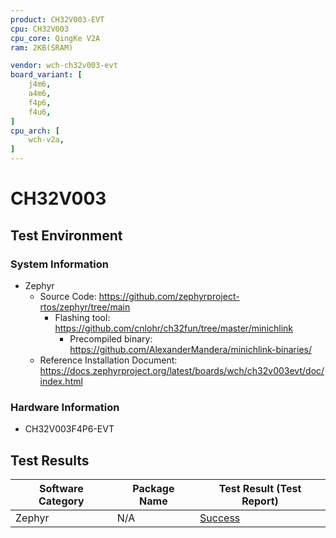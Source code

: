 ```yaml
---
product: CH32V003-EVT
cpu: CH32V003
cpu_core: QingKe V2A
ram: 2KB(SRAM)

vendor: wch-ch32v003-evt
board_variant: [
    j4m6,
    a4m6,
    f4p6,
    f4u6,
]
cpu_arch: [
    wch-v2a,
]
---
```


# CH32V003

## Test Environment

### System Information

- Zephyr
    - Source Code: https://github.com/zephyrproject-rtos/zephyr/tree/main
      - Flashing tool: https://github.com/cnlohr/ch32fun/tree/master/minichlink
        - Precompiled binary: https://github.com/AlexanderMandera/minichlink-binaries/
    - Reference Installation Document: https://docs.zephyrproject.org/latest/boards/wch/ch32v003evt/doc/index.html

### Hardware Information

- CH32V003F4P6-EVT

## Test Results

| Software Category | Package Name | Test Result (Test Report) |
| ----------------- | ------------ | ------------------------- |
| Zephyr            | N/A          | [Success][Zephyr]         |

[Zephyr]: ./Zephyr/README.md
